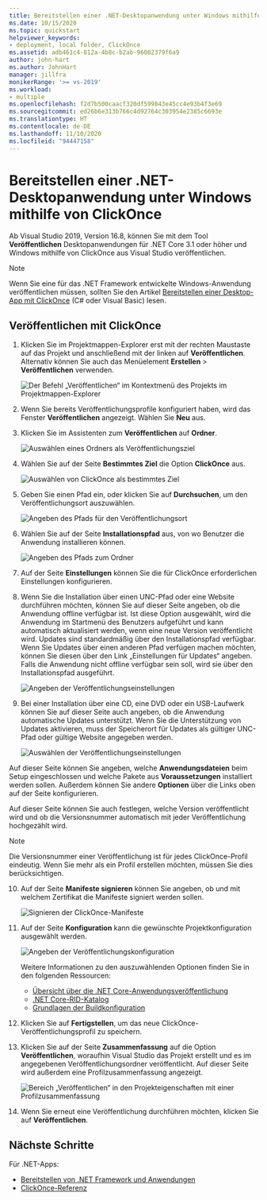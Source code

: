 ```yaml
---
title: Bereitstellen einer .NET-Desktopanwendung unter Windows mithilfe von ClickOnce
ms.date: 10/15/2020
ms.topic: quickstart
helpviewer_keywords:
- deployment, local folder, ClickOnce
ms.assetid: adb461c4-812a-4b8c-b2ab-96002379f6a9
author: john-hart
ms.author: JohnHart
manager: jillfra
monikerRange: '>= vs-2019'
ms.workload:
- multiple
ms.openlocfilehash: f2d7b500caacf320df599843e45cc4e93b4f3e69
ms.sourcegitcommit: ed26b6e313b766c4d92764c303954e2385c6693e
ms.translationtype: HT
ms.contentlocale: de-DE
ms.lasthandoff: 11/10/2020
ms.locfileid: "94447158"
---
```

# <a name="deploy-a-net-windows-desktop-application-using-clickonce"></a>Bereitstellen einer .NET-Desktopanwendung unter Windows mithilfe von ClickOnce

Ab Visual Studio 2019, Version 16.8, können Sie mit dem Tool **Veröffentlichen** Desktopanwendungen für .NET Core 3.1 oder höher und Windows mithilfe von ClickOnce aus Visual Studio veröffentlichen.

> [!NOTE]
> Wenn Sie eine für das .NET Framework entwickelte Windows-Anwendung veröffentlichen müssen, sollten Sie den Artikel [Bereitstellen einer Desktop-App mit ClickOnce](how-to-publish-a-clickonce-application-using-the-publish-wizard.md) (C# oder Visual Basic) lesen.

## <a name="publishing-with-clickonce"></a>Veröffentlichen mit ClickOnce

1. Klicken Sie im Projektmappen-Explorer erst mit der rechten Maustaste auf das Projekt und anschließend mit der linken auf **Veröffentlichen**. Alternativ können Sie auch das Menüelement **Erstellen** > **Veröffentlichen** verwenden.

    ![Der Befehl „Veröffentlichen“ im Kontextmenü des Projekts im Projektmappen-Explorer](../deployment/media/quickstart-clickonce-solution-explorer.png "„Veröffentlichen“ auswählen")

1. Wenn Sie bereits Veröffentlichungsprofile konfiguriert haben, wird das Fenster **Veröffentlichen** angezeigt. Wählen Sie **Neu** aus.

1. Klicken Sie im Assistenten zum **Veröffentlichen** auf **Ordner**.

    ![Auswählen eines Ordners als Veröffentlichungsziel](../deployment/media/quickstart-clickonce-publish-folder-category.png "Auswählen eines Ordners")

1. Wählen Sie auf der Seite **Bestimmtes Ziel** die Option **ClickOnce** aus.

    ![Auswählen von ClickOnce als bestimmtes Ziel](../deployment/media/quickstart-clickonce-publish-folder-target.png "Auswählen von ClickOnce")

1. Geben Sie einen Pfad ein, oder klicken Sie auf **Durchsuchen**, um den Veröffentlichungsort auszuwählen.

    ![Angeben des Pfads für den Veröffentlichungsort](../deployment/media/quickstart-clickonce-publish-location.png "Angeben eines Pfads")

1. Wählen Sie auf der Seite **Installationspfad** aus, von wo Benutzer die Anwendung installieren können.

    ![Angeben des Pfads zum Ordner](../deployment/media/quickstart-clickonce-install-location.png "Auswählen des Installationspfads")

1. Auf der Seite **Einstellungen** können Sie die für ClickOnce erforderlichen Einstellungen konfigurieren.

1. Wenn Sie die Installation über einen UNC-Pfad oder eine Website durchführen möchten, können Sie auf dieser Seite angeben, ob die Anwendung offline verfügbar ist. Ist diese Option ausgewählt, wird die Anwendung im Startmenü des Benutzers aufgeführt und kann automatisch aktualisiert werden, wenn eine neue Version veröffentlicht wird. Updates sind standardmäßig über den Installationspfad verfügbar.  Wenn Sie Updates über einen anderen Pfad verfügen machen möchten, können Sie diesen über den Link „Einstellungen für Updates“ angeben. Falls die Anwendung nicht offline verfügbar sein soll, wird sie über den Installationspfad ausgeführt.

    ![Angeben der Veröffentlichungseinstellungen](../deployment/media/quickstart-clickonce-unc-settings.png "Auswählen der Veröffentlichungseinstellungen")

1. Bei einer Installation über eine CD, eine DVD oder ein USB-Laufwerk können Sie auf dieser Seite auch angeben, ob die Anwendung automatische Updates unterstützt. Wenn Sie die Unterstützung von Updates aktivieren, muss der Speicherort für Updates als gültiger UNC-Pfad oder gültige Website angegeben werden.

    ![Auswählen der Veröffentlichungseinstellungen](../deployment/media/quickstart-clickonce-settings.png "Auswählen der Veröffentlichungseinstellungen")

Auf dieser Seite können Sie angeben, welche **Anwendungsdateien** beim Setup eingeschlossen und welche Pakete aus **Voraussetzungen** installiert werden sollen. Außerdem können Sie andere **Optionen** über die Links oben auf der Seite konfigurieren.

Auf dieser Seite können Sie auch festlegen, welche Version veröffentlicht wird und ob die Versionsnummer automatisch mit jeder Veröffentlichung hochgezählt wird.

> [!NOTE]
> Die Versionsnummer einer Veröffentlichung ist für jedes ClickOnce-Profil eindeutig. Wenn Sie mehr als ein Profil erstellen möchten, müssen Sie dies berücksichtigen.

10. Auf der Seite **Manifeste signieren** können Sie angeben, ob und mit welchem Zertifikat die Manifeste signiert werden sollen.

    ![Signieren der ClickOnce-Manifeste](../deployment/media/quickstart-clickonce-sign-manifests.png)

1. Auf der Seite **Konfiguration** kann die gewünschte Projektkonfiguration ausgewählt werden.

     ![Angeben der Veröffentlichungskonfiguration](../deployment/media/quickstart-clickonce-configuration.png)

    Weitere Informationen zu den auszuwählenden Optionen finden Sie in den folgenden Ressourcen:

    - [Übersicht über die .NET Core-Anwendungsveröffentlichung](/dotnet/core/deploying/)
    - [.NET Core-RID-Katalog](/dotnet/core/rid-catalog)
    - [Grundlagen der Buildkonfiguration](../ide/understanding-build-configurations.md)

1. Klicken Sie auf **Fertigstellen**, um das neue ClickOnce-Veröffentlichungsprofil zu speichern.

1. Klicken Sie auf der Seite **Zusammenfassung** auf die Option **Veröffentlichen**, woraufhin Visual Studio das Projekt erstellt und es im angegebenen Veröffentlichungsordner veröffentlicht. Auf dieser Seite wird außerdem eine Profilzusammenfassung angezeigt.

    ![Bereich „Veröffentlichen“ in den Projekteigenschaften mit einer Profilzusammenfassung](../deployment/media/quickstart-clickonce-summary.png)

1. Wenn Sie erneut eine Veröffentlichung durchführen möchten, klicken Sie auf **Veröffentlichen**.

## <a name="next-steps"></a>Nächste Schritte

Für .NET-Apps:

- [Bereitstellen von .NET Framework und Anwendungen](/dotnet/framework/deployment/)
- [ClickOnce-Referenz](clickonce-reference.md)

